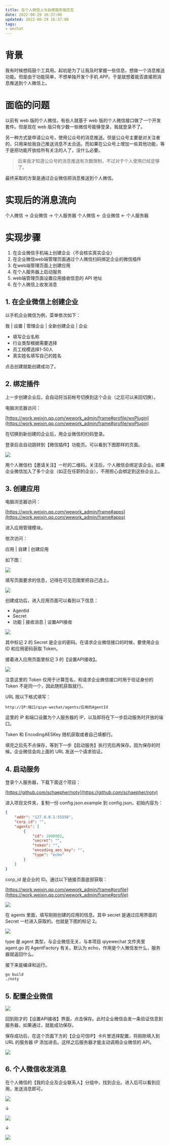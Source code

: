 ```yaml
---
title: 在个人微信上与自搭服务端交互
date: 2022-06-29 16:37:00
updated: 2022-06-29 16:37:00
tags:
- wechat
---
```


# 背景

我有时候想捣鼓个工具用。起初是为了让我及时掌握一些信息，想做一个消息推送功能。但是由于功能简单，不想单独开发个手机 APP。于是就想着能否直接把消息推送到个人微信上。

# 面临的问题

以前有 web 版的个人微信，有些人就基于 web 版的个人微信接口做了一个开发套件。但是现在 web 版只有少数一些微信号能够登录，我就登录不了。

另一种方式是申请公众号，使用公众号的消息推送。但是公众号主要是对关注者的，只用来给我自己推送消息不太合适。而如果在公众号上增加一些其他功能，等于是把功能开放给所有关注的人了，没什么必要。

> 后来我才知道公众号的消息推送有次数限制，不过对于个人使用已经足够了。

最终采取的方案是通过企业微信把消息推送到个人微信。

# 实现后的消息流向

个人微信 -> 企业微信 -> 个人服务器
个人微信 <- 企业微信 <- 个人服务器

# 实现步骤

1. 在企业微信手机端上创建企业（不会核实真实企业）
1. 在企业微信web端管理页面通过个人微信扫码绑定企业的微信插件
1. 在web端管理页面上创建应用
1. 在个人服务器上启动服务
1. web端管理页面设置应用接收信息的 API 地址
1. 在个人微信上收发消息

## 1. 在企业微信上创建企业

以手机企业微信为例，菜单依次如下：

我 | 设置 | 管理企业 | 全新创建企业 | 企业

- 填写企业名称
- 行业类型根据需要选择
- 员工规模选择1-50人
- 真实姓名填写自己的姓名

点击创建就能创建成功了。

## 2. 绑定插件

上一步创建企业后，会自动将当前帐号切换到这个企业（之后可以来回切换）。

电脑浏览器访问：

[https://work.weixin.qq.com/wework_admin/frame#profile/wxPlugin](https://work.weixin.qq.com/wework_admin/frame#profile/wxPlugin)

在切换到新创建的企业后，用企业微信的扫码登录。

登录后会自动跳转到【微信插件】功能页。可以看到下图那样的页面。

![](./plugin-qrcode.jpg)

用个人微信扫【邀请关注】一栏的二维码。关注后，个人微信会绑定该企业。如果企业微信加入了多个企业（如正在任职的企业），不用担心会绑定到这些企业上。

## 3. 创建应用

电脑浏览器访问：

[https://work.weixin.qq.com/wework_admin/frame#apps](https://work.weixin.qq.com/wework_admin/frame#apps)

进入应用管理模块。

依次访问：

应用 | 自建 | 创建应用

如下图：

![](./app-management.jpg)

填写页面要求的信息，记得在可见范围里把自己选上。

![](./create-app.jpg)

创建成功后，进入应用页面可以看到以下信息：

- AgentId
- Secret
- 功能 | 接收消息 | 设置API接收

![](./app-main.jpg)

其中标记 2 的 Secret 是企业的密码。在请求企业微信接口的时候，要使用企业 ID 和应用密码获取 Token。

接着进入应用页面里标记 3 的【设置API接收】。

![](./api-rec.jpg)

注意这里的 Token 仅用于计算签名，和请求企业微信接口时用于验证身份的 Token 不是同一个，因此随机获取就行。

URL 按以下格式填写：

```
http://IP:端口/qiye-wechat/agents/应用的AgentId
```

这里的 IP 和端口设置为个人服务器的 IP，以及即将在下一步启动服务时开放的端口。

Token 和 EncodingAESKey 随机获取或者自己填都行。

填完之后先不点保存，等到下一步【启动服务】执行完后再保存。因为保存的时候。企业微信会向上面的 URL 发送一个请求验证。

## 4. 启动服务

登录个人服务器，下载下面这个项目：

[https://github.com/schaepher/noty](https://github.com/schaepher/noty)

进入项目文件夹，复制一份 config.json.example 到 config.json。初始内容为：

```json
{
    "addr": "127.0.0.1:55556",
    "corp_id": "",
    "agents": [
        {
            "id": 1000002,
            "secret": "",
            "token": "",
            "encoding_aes_key": "",
            "type": "echo"
        }
    ]
}
```

corp_id 是企业的 ID。通过以下链接页面底部获取：

[https://work.weixin.qq.com/wework_admin/frame#profile](https://work.weixin.qq.com/wework_admin/frame#profile)

![](./corp-id.jpg)

在 agents 里面，填写刚刚创建的应用的信息。其中 secret 是通过应用界面的 Secret 一栏进入获取的。也就是下图的标记 2。

![](./app-main-secret.jpg)

type 是 agent 类型，与企业微信无关，与本项目 qiyewechat 文件夹里 agent.go 的 AgentFactory 有关。默认为 echo，作用是个人微信发什么，服务器就返回什么。

接下来是编译和运行。

```bash
go build
./noty
```

## 5. 配置企业微信

![](./api-rec-save.jpg)

回到刚才的【设置API接收】界面，点击保存。此时企业微信会发一条验证信息到服务器，如果通过，就能成功保存。

保存成功后，在这个页面下方的【企业可信IP】卡片里选择配置，将刚刚填入到 URL 的服务器 IP 添加进去。这样之后服务器才能主动调用企业微信的 API。

![](./trusted-ip.jpg)


## 6. 个人微信收发消息

在个人微信的【我的企业及企业联系人】分组中，找到企业。进入后可以看到应用，发送消息即可。

![](./wechat-corp.jpg)

↓

![](./wechat-corp-app.jpg)

↓

![](./response.jpg)
